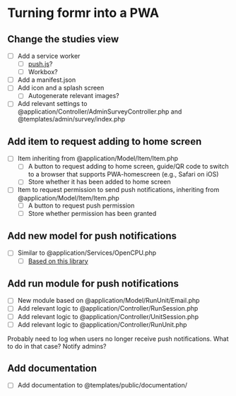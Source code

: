 # Turning formr into a PWA

## Change the studies view
- [ ] Add a service worker
  - [ ] [push.js](https://github.com/Nickersoft/push.js)?
  - [ ] Workbox?
- [ ] Add a manifest.json
- [ ] Add icon and a splash screen
  - [ ] Autogenerate relevant images?
- [ ] Add relevant settings to @application/Controller/AdminSurveyController.php and @templates/admin/survey/index.php

## Add item to request adding to home screen
- [ ] Item inheriting from @application/Model/Item/Item.php
   - [ ] A button to request adding to home screen, guide/QR code to switch to a browser that supports PWA-homescreen (e.g., Safari on iOS)
   - [ ] Store whether it has been added to home screen
- [ ] Item to request permission to send push notifications, inheriting from @application/Model/Item/Item.php
   - [ ] A button to request push permission
   - [ ] Store whether permission has been granted

## Add new model for push notifications
- [ ] Similar to @application/Services/OpenCPU.php
  - [ ] [Based on this library](https://github.com/web-push-libs/web-push-php)

## Add run module for push notifications
- [ ] New module based on @application/Model/RunUnit/Email.php
- [ ] Add relevant logic to @application/Controller/RunSession.php
- [ ] Add relevant logic to @application/Controller/UnitSession.php
- [ ] Add relevant logic to @application/Controller/RunUnit.php

Probably need to log when users no longer receive push notifications. What to do in that case? Notify admins?

## Add documentation
- [ ] Add documentation to @templates/public/documentation/